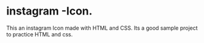 # instagram -Icon.
This an instagram Icon made with HTML and CSS.
Its a good sample project to practice HTML and css.
